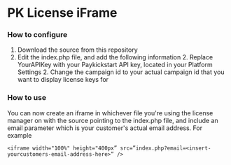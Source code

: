 # PK License iFrame #

### How to configure ###

1. Download the source from this repository
2. Edit the index.php file, and add the following information
    2. Replace YourAPIKey with your Paykickstart API key, located in your Platform Settings
    2. Change the campaign id to your actual campaign id that you want to display license keys for

### How to use ###
You can now create an iframe in whichever file you're using the license manager on with the source pointing to the index.php file, and include an email parameter which is your customer's actual email address. For example

`<iframe width="100%" height="400px” src=”index.php?email=<insert-yourcustomers-email-address-here>” />`